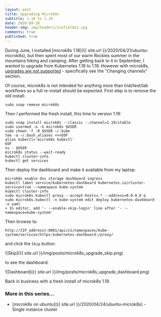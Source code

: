 ```yaml
---
layout: post
title: Upgrading Microk8s
subtitle: 1.18 to 1.19
date: 2020-09-28
header-img: img/headers/icefields1.jpg
comments: true
published: true
---
```


During June, I installed [microk8s 1.18]({{ site.url }}/2020/04/21/ubuntu-microk8s), but then spent most of our warm Rockies summer in the mountains hiking and camping.  After getting back to it in September, I wanted to upgrade from Kubernetes 1.18 to 1.19.  However with microk8s, [upgrades are not supported](https://microk8s.io/docs/setting-snap-channel) - specifically see the "Changing channels" section. 

Of course, microk8s is not intended for anything more than trial/test/lab workflows so a full re-install should be expected.  First step is to remove the old install:

```
sudo snap remove microk8s
```

Then I performed the fresh install, this time to version 1.19:

```
sudo snap install microk8s --classic --channel=1.19/stable
sudo usermod -a -G microk8s $USER
sudo chown -f -R $USER ~/.kube
tee -a ~/.bash_aliases <<<EOF
alias kubectl='microk8s kubectl'
EOF
su - $USER
microk8s status --wait-ready
kubectl cluster-info
kubectl get services
```

Then deploy the dashboard and make it available from my laptop:

```
microk8s enable dns storage dashboard ingress 
kubectl label service/kubernetes-dashboard kubernetes.io/cluster-service=true --namespace kube-system
kubectl cluster-info
sudo microk8s.kubectl proxy --accept-hosts=.* --address=0.0.0.0 &
sudo microk8s.kubectl -n kube-system edit deploy kubernetes-dashboard -o yaml
> In editor, add '- --enable-skip-login' line after '- --namespace=kube-system'
```

Then browse to: 

```
http://{IP_address}:8001/api/v1/namespaces/kube-system/services/https:kubernetes-dashboard:/proxy/
```

and click the `Skip` button:

![Skip]({{ site.url }}/img/posts/microk8s_upgrade_skip.png)

to see the dashboard:

![Dashboard]({{ site.url }}/img/posts/microk8s_upgrade_dashboard.png)

Back in business with a fresh install of microk8s 1.19.

### More in this series...
* [microk8s on ubuntu]({{ site.url }}/2020/04/24/ubuntu-microk8s) - Single instance cluster